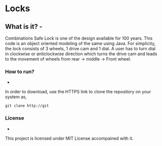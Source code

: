 Locks
=====

## What is it? -
Combinations Safe Lock is one of the design available for 100 years. This code is an object oriented modeling of the same using Java.
For simplicity, the lock consists of 3 wheels, 1 drive cam and 1 dial. A user has to turn dial in clockwise 
or anticlockwise direction which turns the drive cam and leads to the movement of wheels from rear -> middle -> Front wheel.
 
### How to run?
-

In order to download, use the HTTPS link to clone the repository on your system as,
  
    git clone http://git

### License
-

This project is licensed under MIT License accompained with it.